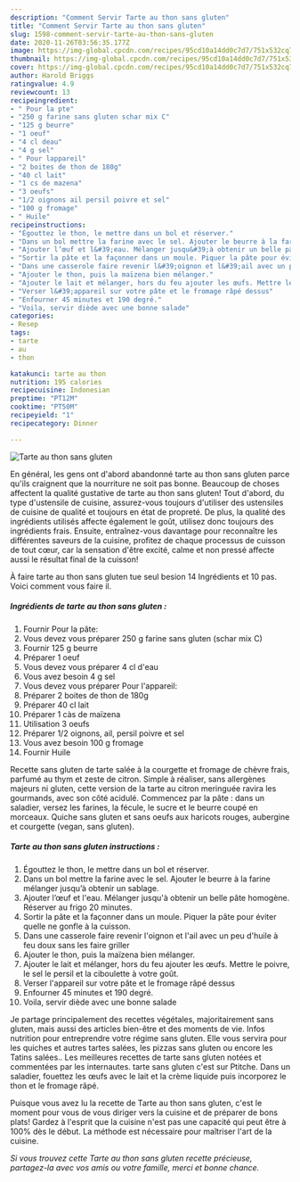 ```yaml
---
description: "Comment Servir Tarte au thon sans gluten"
title: "Comment Servir Tarte au thon sans gluten"
slug: 1598-comment-servir-tarte-au-thon-sans-gluten
date: 2020-11-26T03:56:35.177Z
image: https://img-global.cpcdn.com/recipes/95cd10a14dd0c7d7/751x532cq70/tarte-au-thon-sans-gluten-photo-principale-de-la-recette.jpg
thumbnail: https://img-global.cpcdn.com/recipes/95cd10a14dd0c7d7/751x532cq70/tarte-au-thon-sans-gluten-photo-principale-de-la-recette.jpg
cover: https://img-global.cpcdn.com/recipes/95cd10a14dd0c7d7/751x532cq70/tarte-au-thon-sans-gluten-photo-principale-de-la-recette.jpg
author: Harold Briggs
ratingvalue: 4.9
reviewcount: 13
recipeingredient:
- " Pour la pte"
- "250 g farine sans gluten schar mix C"
- "125 g beurre"
- "1 oeuf"
- "4 cl deau"
- "4 g sel"
- " Pour lappareil"
- "2 boites de thon de 180g"
- "40 cl lait"
- "1 cs de mazena"
- "3 oeufs"
- "1/2 oignons ail persil poivre et sel"
- "100 g fromage"
- " Huile"
recipeinstructions:
- "Égouttez le thon, le mettre dans un bol et réserver."
- "Dans un bol mettre la farine avec le sel. Ajouter le beurre à la farine mélanger jusqu’à obtenir un sablage."
- "Ajouter l’œuf et l&#39;eau. Mélanger jusqu&#39;à obtenir un belle pâte homogène. Réserver au frigo 20 minutes."
- "Sortir la pâte et la façonner dans un moule. Piquer la pâte pour éviter quelle ne gonfle à la cuisson."
- "Dans une casserole faire revenir l&#39;oignon et l&#39;ail avec un peu d&#39;huile à feu doux sans les faire griller"
- "Ajouter le thon, puis la maïzena bien mélanger."
- "Ajouter le lait et mélanger, hors du feu ajouter les œufs. Mettre le poivre, le sel le persil et la ciboulette à votre goût."
- "Verser l&#39;appareil sur votre pâte et le fromage râpé dessus"
- "Enfourner 45 minutes et 190 degré."
- "Voila, servir diède avec une bonne salade"
categories:
- Resep
tags:
- tarte
- au
- thon

katakunci: tarte au thon 
nutrition: 195 calories
recipecuisine: Indonesian
preptime: "PT12M"
cooktime: "PT50M"
recipeyield: "1"
recipecategory: Dinner

---
```



![Tarte au thon sans gluten](https://img-global.cpcdn.com/recipes/95cd10a14dd0c7d7/751x532cq70/tarte-au-thon-sans-gluten-photo-principale-de-la-recette.jpg)

En général, les gens ont d'abord abandonné tarte au thon sans gluten parce qu'ils craignent que la nourriture ne soit pas bonne. Beaucoup de choses affectent la qualité gustative de tarte au thon sans gluten! Tout d'abord, du type d'ustensile de cuisine, assurez-vous toujours d'utiliser des ustensiles de cuisine de qualité et toujours en état de propreté. De plus, la qualité des ingrédients utilisés affecte également le goût, utilisez donc toujours des ingrédients frais. Ensuite, entraînez-vous davantage pour reconnaître les différentes saveurs de la cuisine, profitez de chaque processus de cuisson de tout cœur, car la sensation d'être excité, calme et non pressé affecte aussi le résultat final de la cuisson!

<!--inarticleads1-->

À faire tarte au thon sans gluten tue seul besion 14 Ingrédients et 10 pas. Voici comment vous faire il.

##### Ingrédients de tarte au thon sans gluten :

1. Fournir  Pour la pâte:
1. Vous devez vous préparer 250 g farine sans gluten (schar mix C)
1. Fournir 125 g beurre
1. Préparer 1 oeuf
1. Vous devez vous préparer 4 cl d&#39;eau
1. Vous avez besoin 4 g sel
1. Vous devez vous préparer  Pour l&#39;appareil:
1. Préparer 2 boites de thon de 180g
1. Préparer 40 cl lait
1. Préparer 1 càs de maïzena
1. Utilisation 3 oeufs
1. Préparer 1/2 oignons, ail, persil poivre et sel
1. Vous avez besoin 100 g fromage
1. Fournir  Huile


Recette sans gluten de tarte salée à la courgette et fromage de chèvre frais, parfumé au thym et zeste de citron. Simple à réaliser, sans allergènes majeurs ni gluten, cette version de la tarte au citron meringuée ravira les gourmands, avec son côté acidulé. Commencez par la pâte : dans un saladier, versez les farines, la fécule, le sucre et le beurre coupé en morceaux. Quiche sans gluten et sans oeufs aux haricots rouges, aubergine et courgette (vegan, sans gluten). 

<!--inarticleads2-->

##### Tarte au thon sans gluten instructions :

1. Égouttez le thon, le mettre dans un bol et réserver.
1. Dans un bol mettre la farine avec le sel. Ajouter le beurre à la farine mélanger jusqu’à obtenir un sablage.
1. Ajouter l’œuf et l&#39;eau. Mélanger jusqu&#39;à obtenir un belle pâte homogène. Réserver au frigo 20 minutes.
1. Sortir la pâte et la façonner dans un moule. Piquer la pâte pour éviter quelle ne gonfle à la cuisson.
1. Dans une casserole faire revenir l&#39;oignon et l&#39;ail avec un peu d&#39;huile à feu doux sans les faire griller
1. Ajouter le thon, puis la maïzena bien mélanger.
1. Ajouter le lait et mélanger, hors du feu ajouter les œufs. Mettre le poivre, le sel le persil et la ciboulette à votre goût.
1. Verser l&#39;appareil sur votre pâte et le fromage râpé dessus
1. Enfourner 45 minutes et 190 degré.
1. Voila, servir diède avec une bonne salade


Je partage principalement des recettes végétales, majoritairement sans gluten, mais aussi des articles bien-être et des moments de vie. Infos nutrition pour entreprendre votre régime sans gluten. Elle vous servira pour les quiches et autres tartes salées, les pizzas sans gluten ou encore les Tatins salées.. Les meilleures recettes de tarte sans gluten notées et commentées par les internautes. tarte sans gluten c&#39;est sur Ptitche. Dans un saladier, fouettez les œufs avec le lait et la crème liquide puis incorporez le thon et le fromage râpé. 

<!--inarticleads1-->

<p>
Puisque vous avez lu la recette de Tarte au thon sans gluten, c'est le moment pour vous de vous diriger vers la cuisine et de préparer de bons plats! Gardez à l'esprit que la cuisine n'est pas une capacité qui peut être à 100% dès le début. La méthode est nécessaire pour maîtriser l'art de la cuisine.
</p>

<p>
<i>Si vous trouvez cette Tarte au thon sans gluten recette précieuse, partagez-la avec vos amis ou votre famille, merci et bonne chance.</i>
</p>
